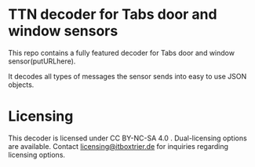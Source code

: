 # TTN decoder for Tabs door and window sensors

This repo contains a fully featured decoder for Tabs door and window sensor(putURLhere).

It decodes all types of messages the sensor sends into easy to use JSON objects.


# Licensing

This decoder is licensed under CC BY-NC-SA 4.0 . Dual-licensing options are available. Contact licensing@itboxtrier.de for inquiries regarding licensing options.
